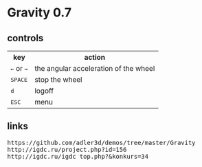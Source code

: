 # Gravity 0.7
## controls
<table>
<tr><th>key</th><th>action</th></tr>
<tr><td><kbd>&larr;</kbd> or <kbd>&rarr;</kbd></td><td>the angular acceleration of the wheel</td></tr>
<tr><td><kbd>SPACE</kbd></td><td>stop the wheel</td></tr>
<tr><td><kbd>d</kbd></td><td>logoff</td></tr>
<tr><td><kbd>ESC</kbd></td><td>menu</td></tr>
</table>

## links
<pre>
https://github.com/adler3d/demos/tree/master/Gravity
http://igdc.ru/project.php?id=156
http://igdc.ru/igdc_top.php?&konkurs=34
</pre>
